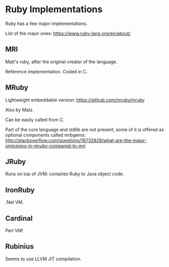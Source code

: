 # Ruby Implementations

Ruby has a few major implementations.

List of the major ones: <https://www.ruby-lang.org/en/about/>

## MRI

Matt's ruby, after the original creator of the language.

Reference implementation. Coded in C.

## MRuby

Lightweight embeddable version: <https://github.com/mruby/mruby>

Also by Matz.

Can be easily called from C.

Part of the core language and stdlib are not present,
some of it is offered as optional components called mrbgems:
<http://stackoverflow.com/questions/18732828/what-are-the-major-omissions-in-mruby-compared-to-mri>

## JRuby

Runs on top of JVM: compiles Ruby to Java object code.

## IronRuby

.Net VM.

## Cardinal

Perl VM!

## Rubinius

Seems to use LLVM JIT compilation.
